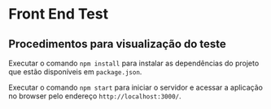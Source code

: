 # Front End Test

## Procedimentos para visualização do teste

Executar o comando `npm install` para instalar as dependências do projeto que estão disponíveis em `package.json`.

Executar o comando `npm start` para iniciar o servidor e acessar a aplicação no browser pelo endereço  `http://localhost:3000/`.
